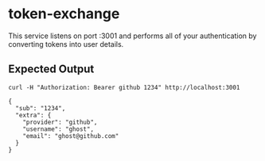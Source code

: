# token-exchange

This service listens on port :3001 and performs all of your authentication by converting tokens into user details.

## Expected Output

`curl -H "Authorization: Bearer github 1234" http://localhost:3001`

```
{
  "sub": "1234",
  "extra": {
    "provider": "github",
    "username": "ghost",
    "email": "ghost@github.com"
  }
}
```
